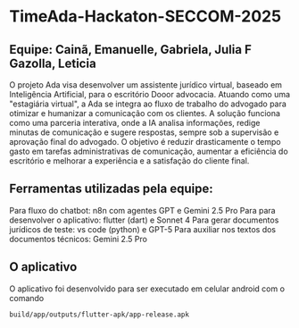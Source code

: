 # TimeAda-Hackaton-SECCOM-2025

## Equipe: Cainã, Emanuelle, Gabriela, Julia F Gazolla, Leticia

O projeto Ada visa desenvolver um assistente jurídico virtual, baseado em Inteligência Artificial, para o escritório Dooor advocacia. Atuando como uma "estagiária virtual", a Ada se integra ao fluxo de trabalho do advogado para otimizar e humanizar a comunicação com os clientes. A solução funciona como uma parceria interativa, onde a IA analisa informações, redige minutas de comunicação e sugere respostas, sempre sob a supervisão e aprovação final do advogado. O objetivo é reduzir drasticamente o tempo gasto em tarefas administrativas de comunicação, aumentar a eficiência do escritório e melhorar a experiência e a satisfação do cliente final.


## Ferramentas utilizadas pela equipe:
Para fluxo do chatbot: n8n com agentes GPT e Gemini 2.5 Pro
Para para desenvolver o aplicativo: flutter (dart) e Sonnet 4
Para gerar documentos jurídicos de teste: vs code (python) e GPT-5
Para auxiliar nos textos dos documentos técnicos: Gemini 2.5 Pro

## O aplicativo

O aplicativo foi desenvolvido para ser executado em celular android com o comando 


```bash
build/app/outputs/flutter-apk/app-release.apk
```
